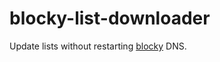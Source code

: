 # blocky-list-downloader
Update lists without restarting [blocky](https://0xerr0r.github.io/blocky/) DNS.
